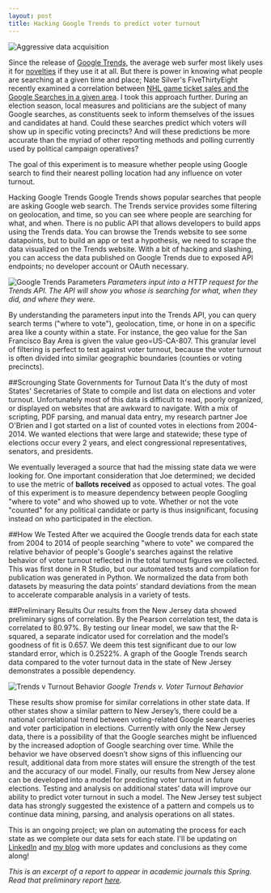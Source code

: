 ```yaml
---
layout: post
title: Hacking Google Trends to predict voter turnout
---
```


![Aggressive data acquisition](../../../../public/img/post_img/2016-01-25-hacking-google-trends.png "Aggressive data acquisition")

Since the release of [Google Trends](https://www.google.com/trends/), the average web surfer most likely uses it for [novelties](http://www.google.com/trends/2014/) if they use it at all. But there is power in knowing what people are searching at a given time and place; Nate Silver's FiveThirtyEight recently examined a correlation between [NHL game ticket sales and the Google Searches in a given area](http://fivethirtyeight.com/datalab/how-google-searches-can-predict-hockey-ticket-sales/). I took this approach further. During an election season, local measures and politicians are the subject of many Google searches, as constituents  seek to inform themselves of the issues and candidates at hand. Could these searches predict which voters will show up in specific voting precincts? And will these predictions be more accurate than the myriad of other reporting methods and polling currently used by political campaign operatives?

The goal of this experiment is to measure whether people using Google search to find their nearest polling location had any influence on voter turnout.

Hacking Google Trends
Google Trends shows popular searches that people are asking Google web search. The Trends service provides some filtering on geolocation, and time, so you can see where people are searching for what, and when. There is no public API that allows developers to build apps using the Trends data. You can browse the Trends website to see some datapoints, but to build an app or test a hypothesis, we need to scrape the data visualized on the Trends website. With a bit of hacking and slashing, you can access the data published on Google Trends due to exposed API endpoints; no developer account or OAuth necessary. 

![Google Trends Parameters](../../../../public/img/post_img/2016-01-25-hacking-google-trends-2.png "Google Trends Parameters")
*Parameters input into a HTTP request for the Trends API. The API will show you whose is searching for what, when they did, and where they were.*

By understanding the parameters input into the Trends API, you can query search terms ("where to vote"), geolocation, time, or hone in on a specific area like a county within a state. For instance, the geo value for the San Francisco Bay Area is given the value geo=US-CA-807. This granular level of filtering is perfect to test against voter turnout, because the voter turnout is often divided into similar geographic boundaries (counties or voting precincts). 

##Scrounging State Governments for Turnout Data
It's the duty of most States' Secretaries of State to compile and list data on elections and voter turnout. Unfortunately most of this data is difficult to read, poorly organized, or displayed on websites that are awkward to navigate. With a mix of scripting, PDF parsing, and manual data entry, my research partner Joe O'Brien and I got started on a list of counted votes in elections from 2004-2014. We wanted elections that were large and statewide; these type of elections occur every 2 years, and elect congressional representatives, senators, and presidents.

We eventually leveraged a source that had the missing state data we were looking for. One important consideration that Joe determined; we decided to use the metric of **ballots received** as opposed to actual votes. The goal of this experiment is to measure dependency between people Googling "where to vote" and who showed up to vote. Whether or not the vote "counted" for any political candidate or party is thus insignificant, focusing instead on who participated in the election.

##How We Tested
After we acquired the Google trends data for each state from 2004 to 2014 of people searching "where to vote" we compared the relative behavior of people's Google's searches against the relative behavior of voter turnout reflected in the total turnout figures we collected. This was first done in R Studio, but our automated tests and compilation for publication was generated in Python. We normalized the data from both datasets by measuring the data points’ standard deviations from the mean to accelerate comparable analysis in a variety of tests.

##Preliminary Results
Our results from the New Jersey data showed preliminary signs of correlation. By the Pearson correlation test, the data is correlated to 80.97%. By testing our linear model, we saw that the R-squared, a separate indicator used for correlation and the model’s goodness of fit is 0.657. We deem this test significant due to our low standard error, which is 0.2522%. A graph of the Google Trends search data compared to the voter turnout data in the state of New Jersey demonstrates a possible dependency.

![Trends v Turnout Behavior](../../../../public/img/post_img/2016-01-25-hacking-google-trends-4.jpg "Trends v Turnout Behavior")
*Google Trends v. Voter Turnout Behavior*

These results show promise for similar correlations in other state data. If other states show a similar pattern to New Jersey’s, there could be a national correlational trend between voting-related Google search queries and voter participation in elections. Currently with only the New Jersey data, there is a possibility of that the Google searches might be influenced by the increased adoption of Google searching over time. While the behavior we have observed doesn’t show signs of this influencing our result, additional data from more states will ensure the strength of the test and the accuracy of our model. Finally, our results from New Jersey alone can be developed into a model for predicting voter turnout in future elections. Testing and analysis on additional states’ data will improve our ability to predict voter turnout in such a model. The New Jersey test subject data has strongly suggested the existence of a pattern and compels us to continue data mining, parsing, and analysis operations on all states. 

This is an ongoing project; we plan on automating the process for each state as we complete our data sets for each state. I'll be updating on [LinkedIn](http://linkedin.com/in/aaronsdevera) and [my blog](http://aaronsdevera.com) with more updates and conclusions as they come along!

*This is an excerpt of a report to appear in academic journals this Spring. Read that preliminary report [here](../../../../public/files/01252016/DeVera-O\'Brien_paper.pdf).*